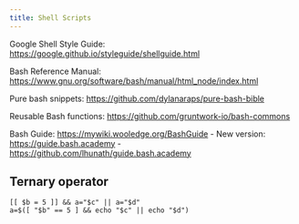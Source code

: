 ```yaml
---
title: Shell Scripts
---
```


Google Shell Style Guide: https://google.github.io/styleguide/shellguide.html

Bash Reference Manual: https://www.gnu.org/software/bash/manual/html_node/index.html

Pure bash snippets: https://github.com/dylanaraps/pure-bash-bible

Reusable Bash functions: https://github.com/gruntwork-io/bash-commons

Bash Guide: https://mywiki.wooledge.org/BashGuide - New version: https://guide.bash.academy - https://github.com/lhunath/guide.bash.academy

## Ternary operator

```shell
[[ $b = 5 ]] && a="$c" || a="$d"
a=$([ "$b" == 5 ] && echo "$c" || echo "$d")
```
